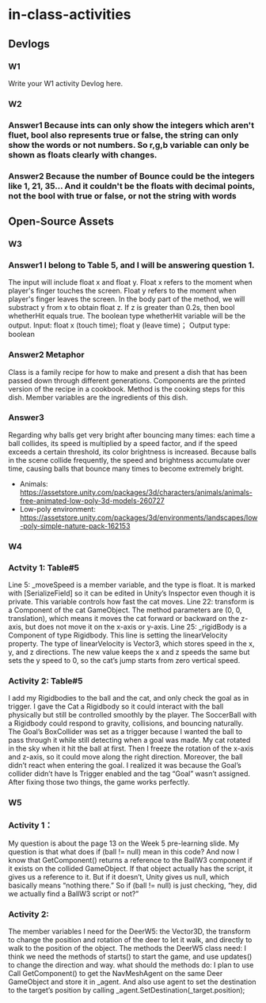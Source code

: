 # in-class-activities
## Devlogs
### W1
Write your W1 activity Devlog here.

### W2
### Answer1 Because ints can only show the integers which aren't fluet, bool also represents true or false, the string can only show the words or not numbers. So r,g,b variable can only be shown as floats clearly with changes.
### Answer2 Because the number of Bounce could be the integers like 1, 21, 35... And it couldn't be the floats with decimal points, not the bool with true or false, or not the string with words 
## Open-Source Assets

### W3
### Answer1 I belong to Table 5, and I will be answering question 1.
The input will include float x and float y. Float x refers to the moment when player's finger touches the screen. Float y refers to the moment when player's finger leaves the screen. In the body part of the method, we will substract y from x to obtain float z. If z is greater than 0.2s, then bool whetherHit equals true. The boolean type whetherHit variable will be the output. Input: float x (touch time); float y (leave time)； Output type: boolean
### Answer2 Metaphor
Class is a family recipe for how to make and present a dish that has been passed down through different generations. Components are the printed version of the recipe in a cookbook. Method is the cooking steps for this dish. Member variables are the ingredients of this dish.
### Answer3 
Regarding why balls get very bright after bouncing many times: each time a ball collides, its speed is multiplied by a speed factor, and if the speed exceeds a certain threshold, its color brightness is increased. Because balls in the scene collide frequently, the speed and brightness accumulate over time, causing balls that bounce many times to become extremely bright.

- Animals: https://assetstore.unity.com/packages/3d/characters/animals/animals-free-animated-low-poly-3d-models-260727 
- Low-poly environment: https://assetstore.unity.com/packages/3d/environments/landscapes/low-poly-simple-nature-pack-162153 

### W4
### Actvity 1: Table#5 
Line 5: _moveSpeed is a member variable, and the type is float. It is marked with [SerializeField] so it can be edited in Unity’s Inspector even though it is private. This variable controls how fast the cat moves. 
Line 22: transform is a Component of the cat GameObject. The method parameters are (0, 0, translation), which means it moves the cat forward or backward on the z-axis, but does not move it on the x-axis or y-axis.
Line 25: _rigidBody is a Component of type Rigidbody. This line is setting the linearVelocity property. The type of linearVelocity is Vector3, which stores speed in the x, y, and z directions. The new value keeps the x and z speeds the same but sets the y speed to 0, so the cat’s jump starts from zero vertical speed.
### Activity 2: Table#5
I add my Rigidbodies to the ball and the cat, and only check the goal as in trigger. I gave the Cat a Rigidbody so it could interact with the ball physically but still be controlled smoothly by the player. The SoccerBall with a Rigidbody could respond to gravity, collisions, and bouncing naturally. The Goal’s BoxCollider was set as a trigger because I wanted the ball to pass through it while still detecting when a goal was made.
My cat rotated in the sky when it hit the ball at first. Then I freeze the rotation of the x-axis and z-axis, so it could move along the right direction. Moreover, the ball didn’t react when entering the goal. I realized it was because the Goal’s collider didn’t have Is Trigger enabled and the tag “Goal” wasn’t assigned. After fixing those two things, the game works perfectly. 

### W5
### Activity 1：
My question is about the page 13 on the Week 5 pre-learning slide. My question is that what does if (ball != null) mean in this code? And now I know that GetComponent<BallW3>() returns a reference to the BallW3 component if it exists on the collided GameObject. If that object actually has the script, it gives us a reference to it. But if it doesn’t, Unity gives us null, which basically means “nothing there.” So if (ball != null) is just checking, “hey, did we actually find a BallW3 script or not?”
### Activity 2: 
The member variables I need for the DeerW5: the Vector3D, the transform to change the position and rotation of the deer to let it walk, and directly to walk to the position of the object.
The methods the DeerW5 class need: I think we need the methods of starts() to start the game, and use updates() to change the direction and way. 
what should the methods do: I plan to use Call GetComponent<NavMeshAgent>() to get the NavMeshAgent on the same Deer GameObject and store it in _agent. And also use agent to set the destination to the target’s position by calling _agent.SetDestination(_target.position);
